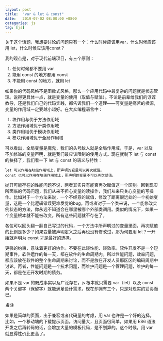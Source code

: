 ```yaml
---
layout: post
title:  "var & let & const"
date:   2019-07-02 08:00:00 +0800
categories: js
tag: [js]
---
```

关于这个话题，我想要讨论的问题只有一个：什么时候应该用var，什么时候应该用 let，什么时候应该用const？

我的观点是，对于现代前端项目，有三个原则：

1. 任何时候都不要用 var
2. 能用 const 的地方都用 const
3. 不能用 const 的地方，就用 let

<!-- more -->

如果你的代码风格不是函数式风格，那么一个应用代码中最复杂的问题就是状态管理。说得更具体一点，就是变量的使用（取值与赋值）。不论是前辈给我们的谆谆教导，还是我们自己的代码实践，都告诉我们一个道理——可变量是痛苦的根源，变量的作用域一定要越小越好。在大众编程语言中：

1. 块作用与优于方法作用域
2. 方法作用域优于类作用域
3. 类作用域优于模块作用域
4. 模块作用域优于全局作用域

可以看出，全局变量是魔鬼，我们的头号敌人就是全局作用域，于是，var 以及 不加修饰的变量声明，就是我们最应该限制的使用方式。现在就剩下 let 与 const 的抉择了，我们看一下 let 与 const 的语义与特性：

    let 可以作用在块级作用域上，所声明的变量可以再次赋值。
    const 也可以作用在块级作用域上，所声明的变量不可以再次赋值。

抛开可能存在的性能问题不说，两者其实只有能否再次赋值这一个区别。回到现实所面临的代码问题，我们从来不担心变量的读操作，我们从来只关心变量的写操作。比如对于一个方法来说，一个不经意的赋值，修改了距离很远处的一个初始变量，这是一个比逻辑错误更难发觉的bug。再或者对于一个类来说，一个能修改实例状态的方法，你永远不知道会在哪里被哪个外部类调用。类似的情况下，如果一个变量根本就不能被改变，所有这些问题就不存在了。

各位可以回头翻一翻自己写过的代码，一个方法中所声明过的变量里面，再次赋值的比例是多少？如果变量被声明定义之后再也没有修改过，那为何要用 let？一开始就声明为 const 才是最好的选择。

更强的约束，意味着更好的协作。不要在此谈性能、谈效率。软件开发不是一个短期事件，软件运作的每一天，都在软件的生命周期内。所以性能问题，效率问题，都应该放在软件的整个生命周期来讨论，而不是放在开发人员那区区的编码周期中讨论。再者，性能问题是一个技术问题，而维护问题是一个管理问题，维护的每一天，都是在还开发时期的债务。

如果不是 var 的既成事实以及广泛存在，js 根本就只需要 var（let）以及 const 两个关键字（保留字）就能满足设计需求，现在却拥有三个，只是对现实的妥协而已。

*备注*

如果是简单的页面，出于兼容或者代码量的考虑，用 var 也许是一个好的选择。比如，一个移动端的下载提示页面，访问量大，且页面很简单，如果用 ES6 语法开发之后再转码的话，会增加大量的模板代码，是不划算的。这个时候，用 var 就显得性价比更高了。